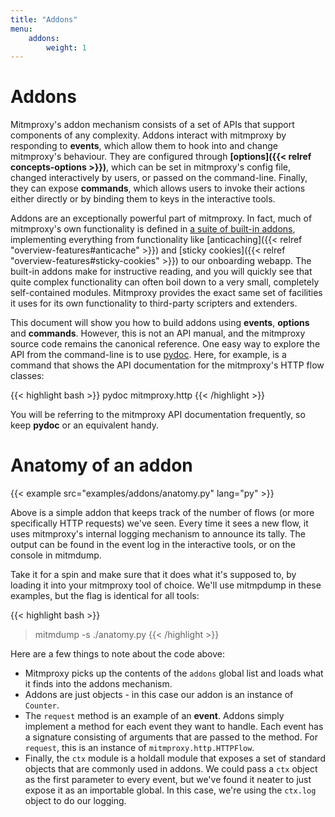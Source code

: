 ```yaml
---
title: "Addons"
menu:
    addons:
        weight: 1
---
```


# Addons

Mitmproxy's addon mechanism consists of a set of APIs that support components of
any complexity. Addons interact with mitmproxy by responding to **events**,
which allow them to hook into and change mitmproxy's behaviour. They are
configured through **[options]({{< relref concepts-options >}})**, which can be
set in mitmproxy's config file, changed interactively by users, or passed on the
command-line. Finally, they can expose **commands**, which allows users to
invoke their actions either directly or by binding them to keys in the
interactive tools.

Addons are an exceptionally powerful part of mitmproxy. In fact, much of
mitmproxy's own functionality is defined in [a suite of built-in
addons](https://github.com/mitmproxy/mitmproxy/tree/master/mitmproxy/addons),
implementing everything from functionality like [anticaching]({{< relref
"overview-features#anticache" >}}) and [sticky cookies]({{< relref
"overview-features#sticky-cookies" >}}) to our onboarding webapp. The built-in
addons make for instructive reading, and you will quickly see that quite complex
functionality can often boil down to a very small, completely self-contained
modules. Mitmproxy provides the exact same set of facilities it uses for its own
functionality to third-party scripters and extenders.

This document will show you how to build addons using **events**, **options**
and **commands**. However, this is not an API manual, and the mitmproxy source
code remains the canonical reference. One easy way to explore the API from the
command-line is to use [pydoc](https://docs.python.org/3/library/pydoc.html).
Here, for example, is a command that shows the API documentation for the
mitmproxy's HTTP flow classes:

{{< highlight bash  >}}
pydoc mitmproxy.http
{{< /highlight >}}

You will be referring to the mitmproxy API documentation frequently, so keep
**pydoc** or an equivalent handy.

# Anatomy of an addon

{{< example src="examples/addons/anatomy.py" lang="py" >}}

Above is a simple addon that keeps track of the number of flows (or more
specifically HTTP requests) we've seen. Every time it sees a new flow, it uses
mitmproxy's internal logging mechanism to announce its tally. The output can be
found in the event log in the interactive tools, or on the console in mitmdump.

Take it for a spin and make sure that it does what it's supposed to, by loading
it into your mitmproxy tool of choice. We'll use mitmpdump in these examples,
but the flag is identical for all tools:

{{< highlight bash  >}}
> mitmdump -s ./anatomy.py
{{< /highlight >}}

Here are a few things to note about the code above:

- Mitmproxy picks up the contents of the `addons` global list and loads what it
  finds into the addons mechanism.
- Addons are just objects - in this case our addon is an instance of `Counter`.
- The `request` method is an example of an **event**. Addons simply implement a
  method for each event they want to handle. Each event has a signature
  consisting of arguments that are passed to the method. For `request`, this is
  an instance of `mitmproxy.http.HTTPFlow`.
- Finally, the `ctx` module is a holdall module that exposes a set of standard
  objects that are commonly used in addons. We could pass a `ctx` object as the
  first parameter to every event, but we've found it neater to just expose it as
  an importable global. In this case, we're using the `ctx.log` object to do our
  logging.
